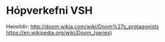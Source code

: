 # Hópverkefni VSH
Heimildir: 
http://doom.wikia.com/wiki/Doom%27s_protagonists  <br />
https://en.wikipedia.org/wiki/Doom_(series)
